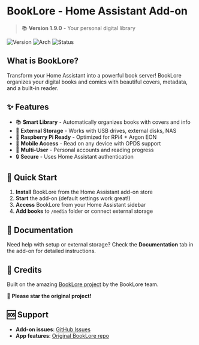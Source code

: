 # BookLore - Home Assistant Add-on

> 📚 **Version 1.9.0** - Your personal digital library

![Version](https://img.shields.io/badge/version-1.9.0-blue.svg)
![Arch](https://img.shields.io/badge/arch-aarch64%20%7C%20amd64%20%7C%20armv7-green.svg)
![Status](https://img.shields.io/badge/status-stable-green.svg)

## What is BookLore?

Transform your Home Assistant into a powerful book server! BookLore organizes your digital books and comics with beautiful covers, metadata, and a built-in reader.

## ✨ Features

- 📚 **Smart Library** - Automatically organizes books with covers and info
- 💾 **External Storage** - Works with USB drives, external disks, NAS
- 🔧 **Raspberry Pi Ready** - Optimized for RPi4 + Argon EON
- 📱 **Mobile Access** - Read on any device with OPDS support
- 👥 **Multi-User** - Personal accounts and reading progress
- 🔒 **Secure** - Uses Home Assistant authentication

## 🚀 Quick Start

1. **Install** BookLore from the Home Assistant add-on store
2. **Start** the add-on (default settings work great!)
3. **Access** BookLore from your Home Assistant sidebar
4. **Add books** to `/media` folder or connect external storage

## 📖 Documentation

Need help with setup or external storage? Check the **Documentation** tab in the add-on for detailed instructions.

## 🙏 Credits

Built on the amazing [BookLore project](https://github.com/adityachandelgit/booklore-app) by the BookLore team.

🌟 **Please star the original project!**

## 🆘 Support

- **Add-on issues**: [GitHub Issues](https://github.com/Tokahiro/ha-addons/issues)
- **App features**: [Original BookLore repo](https://github.com/adityachandelgit/booklore-app)